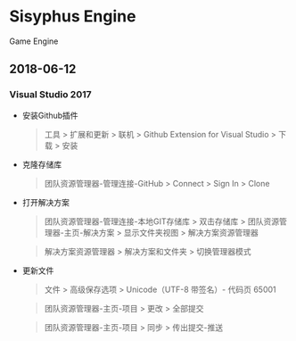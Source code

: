 ﻿# Sisyphus Engine
Game Engine

## 2018-06-12

### Visual Studio 2017
* 安装Github插件
	> 工具 \> 扩展和更新 \> 联机 \> Github Extension for Visual Studio \> 下载 \> 安装
* 克隆存储库
	> 团队资源管理器-管理连接-GitHub \> Connect \> Sign In \> Clone
* 打开解决方案
	> 团队资源管理器-管理连接-本地GIT存储库 \> 双击存储库 \> 团队资源管理器-主页-解决方案 \> 显示文件夹视图 \> 解决方案资源管理器

	> 解决方案资源管理器 \> 解决方案和文件夹 \> 切换管理器模式
* 更新文件
	> 文件 \> 高级保存选项 \> Unicode（UTF-8 带签名）- 代码页 65001

	> 团队资源管理器-主页-项目 \> 更改 \> 全部提交

	> 团队资源管理器-主页-项目 \> 同步 \> 传出提交-推送
